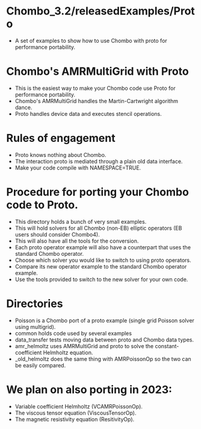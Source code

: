 # Chombo_3.2/releasedExamples/Proto
* A set of examples to show how to use Chombo with proto for performance portability.


# Chombo's AMRMultiGrid with Proto
* This is the easiest way to  make your Chombo code use Proto for performance portability.
* Chombo's AMRMultiGrid handles the Martin-Cartwright algorithm dance.
* Proto handles device data and executes stencil operations.

# Rules of engagement
* Proto knows nothing about Chombo.
* The interaction proto is mediated through a plain old data  interface.
* Make your code compile with NAMESPACE=TRUE.

# Procedure for porting your Chombo code to Proto.
* This directory holds a bunch of very small examples.
* This will hold solvers for all Chombo (non-EB) elliptic operators (EB users should consider Chombo4).
* This will also have all the tools for the conversion.
* Each proto operator example will also have a counterpart that uses the standard Chombo operator.
* Choose which solver you would like to switch to using proto operators.
* Compare its new operator example to the standard Chombo operator example.
* Use the tools provided to switch to the new solver for your own code.

# Directories
* Poisson is a Chombo port of a proto example (single grid Poisson solver using multigrid).
* common holds code used by several examples
* data_transfer tests moving data between proto and Chombo data types.
* amr_helmoltz uses AMRMultiGrid and proto to solve the constant-coefficient Helmholtz equation.
* _old_helmoltz does the same thing with AMRPoissonOp so the two can be easily compared.


# We plan on also porting in 2023:
* Variable coefficient Helmholtz (VCAMRPoissonOp). 
* The viscous tensor equation (ViscousTensorOp). 
* The magnetic resistivity  equation (ResitivityOp). 

